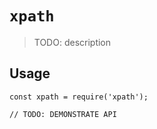# `xpath`

> TODO: description

## Usage

```
const xpath = require('xpath');

// TODO: DEMONSTRATE API
```
